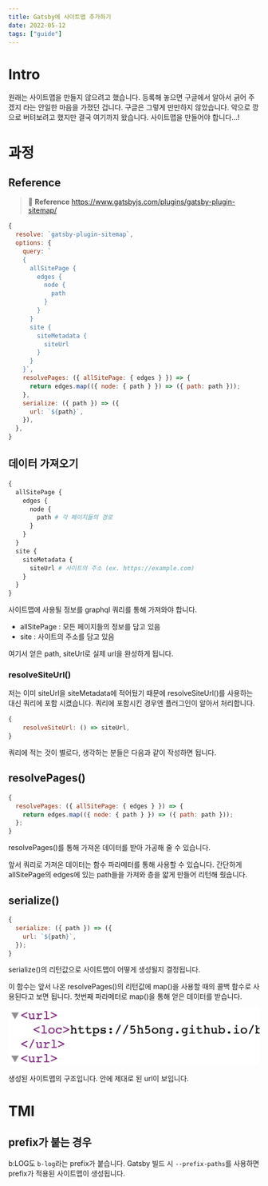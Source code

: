 ```yaml
---
title: Gatsby에 사이트맵 추가하기
date: 2022-05-12
tags: ["guide"]
---
```


# Intro

원래는 사이트맵을 만들지 않으려고 했습니다. 등록해 놓으면 구글에서 알아서 긁어 주겠지 라는 안일한 마음을 가졌던 겁니다. 구글은 그렇게 만만하지 않았습니다. 악으로 깡으로 버텨보려고 했지만 결국 여기까지 왔습니다. 사이트맵을 만들어야 합니다...!

# 과정

## Reference

> 🔭 **Reference** https://www.gatsbyjs.com/plugins/gatsby-plugin-sitemap/

```jsx
{
  resolve: `gatsby-plugin-sitemap`,
  options: {
    query: `
    {
      allSitePage {
        edges {
          node {
            path
          }
        }
      }
      site {
        siteMetadata {
          siteUrl
        }
      }
    }`,
    resolvePages: ({ allSitePage: { edges } }) => {
      return edges.map(({ node: { path } }) => ({ path: path }));
    },
    serialize: ({ path }) => ({
      url: `${path}`,
    }),
  },
}
```

## 데이터 가져오기

```graphql
{
  allSitePage {
    edges {
      node {
        path # 각 페이지들의 경로
      }
    }
  }
  site {
    siteMetadata {
      siteUrl # 사이트의 주소 (ex. https://example.com)
    }
  }
}
```

사이트맵에 사용될 정보를 graphql 쿼리를 통해 가져와야 합니다.

- allSitePage : 모든 페이지들의 정보를 담고 있음
- site : 사이트의 주소를 담고 있음

여기서 얻은 path, siteUrl로 실제 url을 완성하게 됩니다.

### resolveSiteUrl()

저는 이미 siteUrl을 siteMetadata에 적어뒀기 때문에 resolveSiteUrl()를 사용하는 대신 쿼리에 포함 시켰습니다. 쿼리에 포함시킨 경우엔 플러그인이 알아서 처리합니다.

```jsx
{
	resolveSiteUrl: () => siteUrl,
}
```

쿼리에 적는 것이 별로다, 생각하는 분들은 다음과 같이 작성하면 됩니다.

## resolvePages()

```jsx
{
  resolvePages: ({ allSitePage: { edges } }) => {
    return edges.map(({ node: { path } }) => ({ path: path }));
  };
}
```

resolvePages()를 통해 가져온 데이터를 받아 가공해 줄 수 있습니다.

앞서 쿼리로 가져온 데이터는 함수 파라메터를 통해 사용할 수 있습니다. 간단하게 allSitePage의 edges에 있는 path들을 가져와 층을 얇게 만들어 리턴해 줬습니다.

## serialize()

```jsx
{
  serialize: ({ path }) => ({
    url: `${path}`,
  });
}
```

serialize()의 리턴값으로 사이트맵이 어떻게 생성될지 결정됩니다.

이 함수는 앞서 나온 resolvePages()의 리턴값에 map()을 사용할 때의 콜백 함수로 사용된다고 보면 됩니다. 첫번째 파라메터로 map()을 통해 얻은 데이터를 받습니다.

![](2022-05-13-15-15-09.png)

생성된 사이트맵의 구조입니다. <url> 안에 제대로 된 url이 보입니다.

# TMI

## prefix가 붙는 경우

b:LOG도 `b-log`라는 prefix가 붙습니다. Gatsby 빌드 시 `--prefix-paths`를 사용하면 prefix가 적용된 사이트맵이 생성됩니다.
